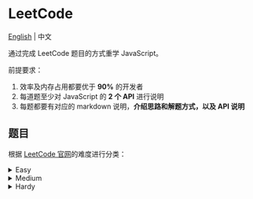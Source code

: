 # LeetCode

[English](./README.md) | 中文

通过完成 LeetCode 题目的方式重学 JavaScript。

前提要求：

1. 效率及内存占用都要优于 **90%** 的开发者
2. 每道题至少对 JavaScript 的 **2 个 API** 进行说明
3. 每题都要有对应的 markdown 说明，**介绍思路和解题方式，以及 API 说明**

## 题目

根据 [LeetCode 官网](https://leetcode.com/problemset/all/)的难度进行分类：

<details>
  <summary>Easy</summary>
  1. <a href="https://leetcode.com/problems/two-sum/">Two Sum</a>
</details>

<details>
  <summary>Medium</summary>
</details>  

<details>
  <summary>Hardy</summary>
</details>  